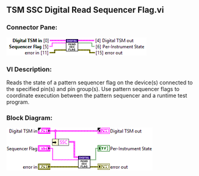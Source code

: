 ## **TSM SSC Digital Read Sequencer Flag.vi**
### Connector Pane:
![alt text](/docs/images/Instrument%20Control/Digital/Sequencer%20Flags%20and%20Registers/TSM%20SSC%20Digital%20Read%20Sequencer%20Flag.vic.png "TSM SSC Digital Read Sequencer Flag.vi connector pane")

### VI Description:
Reads the state of a pattern sequencer flag on the device(s) connected to the specified pin(s) and pin group(s). Use pattern sequencer flags to coordinate execution between the pattern sequencer and a runtime test program.

### Block Diagram:
![alt text](/docs/images/Instrument%20Control/Digital/Sequencer%20Flags%20and%20Registers/TSM%20SSC%20Digital%20Read%20Sequencer%20Flag.vid.png "TSM SSC Digital Read Sequencer Flag.vi block diagram")
